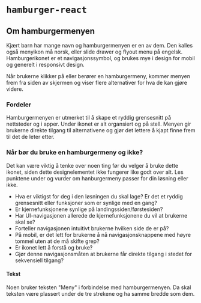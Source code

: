 # `hamburger-react`

## Om hamburgermenyen

Kjært barn har mange navn og hamburgermenyen er en av dem. Den kalles også menyikon må norsk, eller slide drawer og flyout menu på engelsk. Hamburgerikonet er et navigasjonssymbol, og brukes mye  i design for mobil og generelt i responsivt design. 

Når brukerne klikker på eller berører en hamburgermeny, kommer menyen frem fra siden av skjermen og viser flere alternativer for hva de kan gjøre videre.   

### Fordeler

Hamburgermenyen er utmerket til å skape et ryddig grensesnitt på nettsteder og i apper. Under ikonet er alt organsiert og på stell. Menyen gir brukerne direkte tilgang til alternativene og gjør det lettere å kjapt finne frem til det de leter etter.

### Når bør du bruke en hamburgermeny og ikke?

Det kan være viktig å tenke over noen ting før du velger å bruke dette ikonet, siden dette designelementet ikke fungerer like godt over alt. Les punktene under og vurder om hanburgermeny passer for din løsning eller ikke.

- Hva er viktigst for deg i den løsningen du skal lage? Er det et ryddig grensesnitt eller funksjoner som er synlige med en gang?
- Er kjernefunksjonene synlige på landingssiden/førstesiden?
- Har UI-navigasjonen allerede de kjernefunksjonene du vil at brukerne skal se?
- Forteller navigasjonen intuitivt brukerne hvilken side de er på?
- På mobil, er det lett for brukerne å nå navigasjonsknappene med høyre tommel uten at de må skifte grep?
- Er ikonet lett å forstå og bruke?
- Gjør denne navigasjonsmåten at brukerne får direkte tilgang i stedet for sekvensiell tilgang?

#### Tekst
Noen bruker teksten "Meny" i forbindelse med hamburgermenyen. Da skal teksten være plassert under de tre strekene og ha samme bredde som dem.
